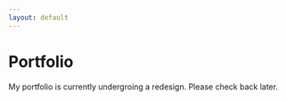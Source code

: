 ```yaml
---
layout: default
---
```


# Portfolio

My portfolio is currently undergroing a redesign. Please check back later.
